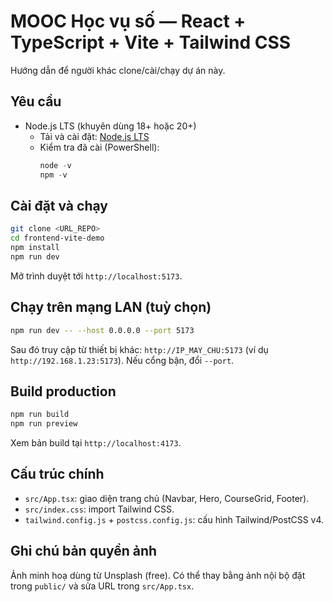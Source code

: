 # MOOC Học vụ số — React + TypeScript + Vite + Tailwind CSS

Hướng dẫn để người khác clone/cài/chạy dự án này.

## Yêu cầu
- Node.js LTS (khuyên dùng 18+ hoặc 20+)
  - Tải và cài đặt: [Node.js LTS](https://nodejs.org/en)
  - Kiểm tra đã cài (PowerShell):
    ```powershell
    node -v
    npm -v
    ```

## Cài đặt và chạy
```bash
git clone <URL_REPO>
cd frontend-vite-demo
npm install
npm run dev
```
Mở trình duyệt tới `http://localhost:5173`.

## Chạy trên mạng LAN (tuỳ chọn)
```bash
npm run dev -- --host 0.0.0.0 --port 5173
```
Sau đó truy cập từ thiết bị khác: `http://IP_MAY_CHU:5173` (ví dụ `http://192.168.1.23:5173`). Nếu cổng bận, đổi `--port`.

## Build production
```bash
npm run build
npm run preview
```
Xem bản build tại `http://localhost:4173`.

## Cấu trúc chính
- `src/App.tsx`: giao diện trang chủ (Navbar, Hero, CourseGrid, Footer).
- `src/index.css`: import Tailwind CSS.
- `tailwind.config.js` + `postcss.config.js`: cấu hình Tailwind/PostCSS v4.

## Ghi chú bản quyền ảnh
Ảnh minh hoạ dùng từ Unsplash (free). Có thể thay bằng ảnh nội bộ đặt trong `public/` và sửa URL trong `src/App.tsx`.
